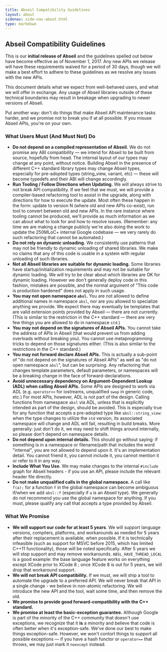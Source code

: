 ```yaml
---
title: Abseil Compatibility Guidelines
layout: about
sidenav: side-nav-about.html
type: markdown
---
```


## Abseil Compatibility Guidelines

<p class="note">This is our <b>initial release of Abseil</b> and the
guidelines spelled out below have become effective as of November 1,
2017. Any new APIs we release will have these requirements waived
for a period of 30 days, though we will make a best effort to adhere to these
guidelines as we resolve any issues with the new APIs.</p>


This document details what we expect from well-behaved users, and what
we will offer in exchange. Any usage of Abseil libraries outside of
these technical boundaries may result in breakage when upgrading to
newer versions of Abseil.

Put another way: don't do things that make Abseil API maintenance
tasks harder, and we promise not to break you if at all possible. If
you misuse Abseil APIs, you're on your own.

### What Users Must (And Must Not) Do

* **Do not depend on a compiled representation of Abseil.** We do not
  promise any ABI compatibility &mdash; we intend for Abseil to be
  built from source, hopefully from head. The internal layout of our
  types may change at any point, without notice. Building Abseil in
  the presence of different C++ standard library types may change
  Abseil types, especially for pre-adopted types (string_view,
  variant, etc) &mdash; these will become typedefs and their ABI will
  change accordingly.
* **Run Tooling / Follow Directions when Updating.** We will always
  strive to not break API compatibility. If we feel that we must, we
  will provide a compiler-based refactoring tool to assist in the
  upgrade, along with directions for how to execute the update. Most
  often these happen in the form: update to version N (where old and
  new APIs co-exist), run tool to convert between old and new APIs. In
  the rare instance where tooling cannot be produced, we'll provide as
  much information as we can about what to look for and how to resolve
  issues. (Remember: any time we are making a change publicly we're
  also doing the work to update the 250MLoC+ internal Google codebase
  &mdash; we very rarely do such refactoring that cannot be
  automated.)
* **Do not rely on dynamic unloading.** We consistently use patterns
  that may not be friendly to dynamic unloading of shared libraries.
  We make no claims that any of this code is usable in a system with
  regular unloading of such libraries.
* **Not all Abseil libraries are suitable for dynamic loading.** Some
  libraries have startup/initialization requirements and may not be
  suitable for dynamic loading.  We will try to be clear about which
  libraries are OK for dynamic loading. However we don't generally
  deploy code in this fashion, mistakes are possible, and the normal
  argument of "This code is production hardened" does not apply in
  such usage.
* **You may not open namespace `absl`.** You are not allowed to define
  additional names in namespace `absl`, nor are you allowed to
  specialize anything we provide. We expect there may eventually be
  templates that are valid extension points provided by Abseil &mdash;
  there are not currently. (This is similar to the restriction in the
  C++ standard &mdash; there are very few things you are allowed to do
  in namespace `std`.)
* **You may not depend on the signatures of Abseil APIs.** You cannot
  take the address of APIs in Abseil (that would prevent us from
  adding overloads without breaking you). You cannot use
  metaprogramming tricks to depend on those signatures either. (This
  is also similar to the restrictions in the C++ standard.)
* **You may not forward declare Abseil APIs.** This is actually a
  sub-point of "do not depend on the signatures of Abseil APIs" as
  well as "do not open namespace `absl`", but can be surprising. Any
  refactoring that changes template parameters, default parameters, or
  namespaces will be a breaking change in the face of
  forward-declarations.
* **Avoid unnecessary dependency on Argument-Dependent Lookup (ADL)
  when calling Abseil APIs.** Some APIs are designed to work via ADL
  (e.g. `operator<<` for iostreams, unqualified `swap` in generic
  code, etc.) For most APIs, however, ADL is not part of the design.
  Calling functions from namespace `absl` via ADL, unless that is
  explicitly intended as part of the design, should be avoided.
  This is especially true for any function that accepts a pre-adopted
  type like `absl::string_view`: when the type changes to utilize the
  `std` version, its associated namespace will change and ADL will
  fail, resulting in build breaks. More generally: just don't do it,
  we may need to shift things around internally, so please don't
  depend on namespace details.
* **Do not depend upon internal details.** This should go without
  saying: if something is in a namespace or filename/path that
  includes the word "internal", you are not allowed to depend upon it.
  It's an implementation  detail. You cannot friend it, you cannot
  include it, you cannot mention it or refer to it in any way.
* **Include What You Use.** We may make changes to the internal `#include`
  graph for Abseil headers - if you use an API, please include the relevant
  header file directly.
* **Do not make unqualified calls in the global namespace.** A call like `f(a);`
  for a function `f` in the global namespace can become ambiguous if/when we add
  `absl::f` (especially if `a` is an Abseil type). We generally do not recommend
  you use the global namespace for anything. If you must, please qualify any
  call that accepts a type provided by Abseil.

### What We Promise

* **We will support our code for at least 5 years**. We will support language
  versions, compilers, platforms, and workarounds as needed for 5 years after
  their replacement is available, when possible. If it is technically infeasible
  (such as support for MSVC before 2015, which has limited C++11 functionality),
  those will be noted specifically. After 5 years we will stop support and may
  remove workarounds. `ABSL_HAVE_THREAD_LOCAL` is a good example: the base 
  language feature works on everything except XCode prior to XCode 8 ; once
  XCode 8 is out for 5 years, we will drop that workaround support.
* **We will not break API compatibility.** If we must, we will ship a tool to
  automate the upgrade to a preferred API. We will never break that API in a
  single change - we believe in non-atomic refactoring. We will introduce the
  new API and the tool, wait some time, and then remove the old.
* **We promise to provide good forward-compatibility with the C++
  standard.**
* **We promise at least the basic-exception guarantee.** Although
  Google is part of the minority of the C++ community that doesn't use
  exceptions, we recognize that it **is** a minority and believe that
  code is often better when it's exception-safe. We've done our best
  to make things exception-safe. However, we won't contort things to
  support all possible exceptions &mdash; if you have a hash functor
  or `operator==` that throws, we may just mark it `noexcept` instead.
